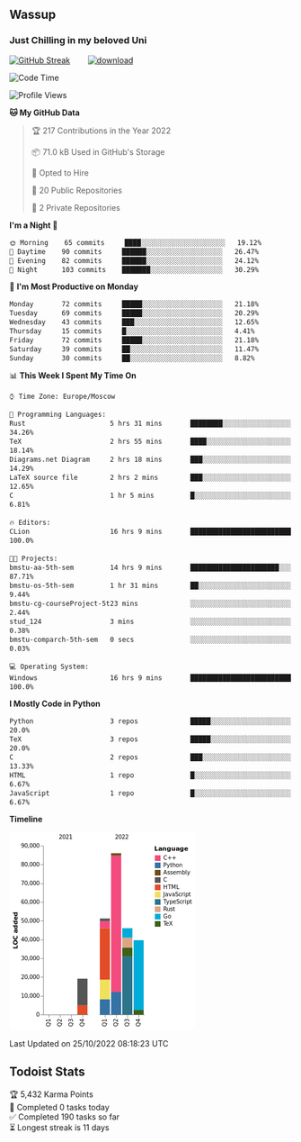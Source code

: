## Wassup 
### Just Chilling in my beloved Uni 

<!--
-->

[![GitHub Streak](http://github-readme-streak-stats.herokuapp.com?user=archeoss&theme=shades-of-purple&hide_border=true&date_format=j%20M%5B%20Y%5D)](https://git.io/streak-stats)&nbsp;&nbsp;&nbsp;&nbsp;&nbsp;&nbsp;&nbsp;&nbsp;[![download](https://user-images.githubusercontent.com/68448737/147796309-d8b65b1d-4dde-40d9-b03a-2b42aaa6cd43.jpeg)
](http://bmstu.ru/)

<!--START_SECTION:waka-->
![Code Time](http://img.shields.io/badge/Code%20Time-639%20hrs%2015%20mins-blue)

![Profile Views](http://img.shields.io/badge/Profile%20Views-1-blue)

**🐱 My GitHub Data** 

> 🏆 217 Contributions in the Year 2022
 > 
> 📦 71.0 kB Used in GitHub's Storage 
 > 
> 💼 Opted to Hire
 > 
> 📜 20 Public Repositories 
 > 
> 🔑 2 Private Repositories  
 > 
**I'm a Night 🦉** 

```text
🌞 Morning    65 commits     ████░░░░░░░░░░░░░░░░░░░░░   19.12% 
🌆 Daytime    90 commits     ██████░░░░░░░░░░░░░░░░░░░   26.47% 
🌃 Evening    82 commits     ██████░░░░░░░░░░░░░░░░░░░   24.12% 
🌙 Night      103 commits    ███████░░░░░░░░░░░░░░░░░░   30.29%

```
📅 **I'm Most Productive on Monday** 

```text
Monday       72 commits     █████░░░░░░░░░░░░░░░░░░░░   21.18% 
Tuesday      69 commits     █████░░░░░░░░░░░░░░░░░░░░   20.29% 
Wednesday    43 commits     ███░░░░░░░░░░░░░░░░░░░░░░   12.65% 
Thursday     15 commits     █░░░░░░░░░░░░░░░░░░░░░░░░   4.41% 
Friday       72 commits     █████░░░░░░░░░░░░░░░░░░░░   21.18% 
Saturday     39 commits     ██░░░░░░░░░░░░░░░░░░░░░░░   11.47% 
Sunday       30 commits     ██░░░░░░░░░░░░░░░░░░░░░░░   8.82%

```


📊 **This Week I Spent My Time On** 

```text
⌚︎ Time Zone: Europe/Moscow

💬 Programming Languages: 
Rust                     5 hrs 31 mins       ████████░░░░░░░░░░░░░░░░░   34.26% 
TeX                      2 hrs 55 mins       ████░░░░░░░░░░░░░░░░░░░░░   18.14% 
Diagrams.net Diagram     2 hrs 18 mins       ███░░░░░░░░░░░░░░░░░░░░░░   14.29% 
LaTeX source file        2 hrs 2 mins        ███░░░░░░░░░░░░░░░░░░░░░░   12.65% 
C                        1 hr 5 mins         █░░░░░░░░░░░░░░░░░░░░░░░░   6.81%

🔥 Editors: 
CLion                    16 hrs 9 mins       █████████████████████████   100.0%

🐱‍💻 Projects: 
bmstu-aa-5th-sem         14 hrs 9 mins       ██████████████████████░░░   87.71% 
bmstu-os-5th-sem         1 hr 31 mins        ██░░░░░░░░░░░░░░░░░░░░░░░   9.44% 
bmstu-cg-courseProject-5t23 mins             ░░░░░░░░░░░░░░░░░░░░░░░░░   2.44% 
stud_124                 3 mins              ░░░░░░░░░░░░░░░░░░░░░░░░░   0.38% 
bmstu-comparch-5th-sem   0 secs              ░░░░░░░░░░░░░░░░░░░░░░░░░   0.03%

💻 Operating System: 
Windows                  16 hrs 9 mins       █████████████████████████   100.0%

```

**I Mostly Code in Python** 

```text
Python                   3 repos             █████░░░░░░░░░░░░░░░░░░░░   20.0% 
TeX                      3 repos             █████░░░░░░░░░░░░░░░░░░░░   20.0% 
C                        2 repos             ███░░░░░░░░░░░░░░░░░░░░░░   13.33% 
HTML                     1 repo              █░░░░░░░░░░░░░░░░░░░░░░░░   6.67% 
JavaScript               1 repo              █░░░░░░░░░░░░░░░░░░░░░░░░   6.67%

```


**Timeline**

![Chart not found](https://raw.githubusercontent.com/archeoss/archeoss/master/charts/bar_graph.png) 


 Last Updated on 25/10/2022 08:18:23 UTC
<!--END_SECTION:waka-->

## Todoist Stats

<!-- TODO-IST:START -->
🏆  5,432 Karma Points           
🌸  Completed 0 tasks today           
✅  Completed 190 tasks so far           
⏳  Longest streak is 11 days
<!-- TODO-IST:END -->
